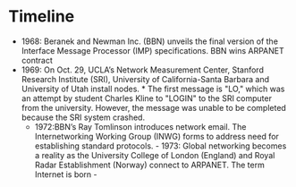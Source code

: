 # Timeline

-  1968: Beranek and Newman Inc. (BBN) unveils the final version of the Interface Message Processor (IMP) specifications. BBN wins ARPANET contract
  - 1969: On Oct. 29, UCLA’s Network Measurement Center, Stanford Research Institute (SRI), University of California-Santa Barbara and University of Utah install nodes.
          * The first message is "LO," which was an attempt by student Charles Kline to "LOGIN" to the SRI computer from the university.
          However, the message was unable to be completed because the SRI system crashed.
      - 1972:BBN’s Ray Tomlinson introduces network email. The Internetworking Working Group (INWG) forms to address need for establishing standard protocols.
              - 1973: Global networking becomes a reality as the University College of London (England) and Royal Radar Establishment (Norway) connect to ARPANET.
                  The term Internet is born
              - 
